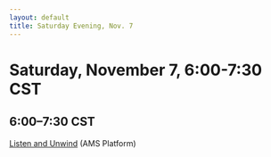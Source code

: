 ```yaml
---
layout: default
title: Saturday Evening, Nov. 7
---
```


# Saturday, November 7, 6:00-7:30 CST


## 6:00–7:30 CST
<p class="non-session"><a href="">Listen and Unwind</a><span class="room"> (AMS Platform)</span></p>



